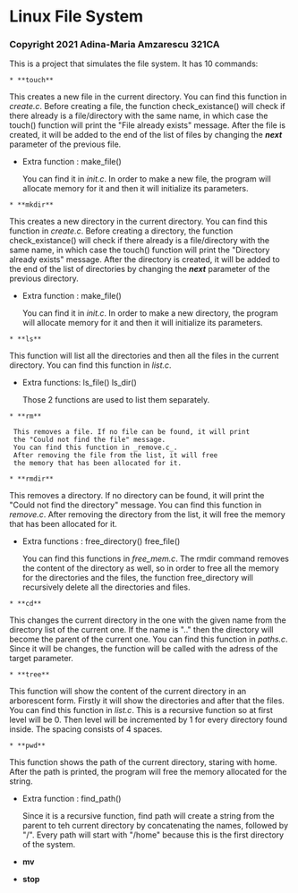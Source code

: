 # Linux File System
### Copyright 2021 Adina-Maria Amzarescu 321CA
This is a project that simulates the file system.
It has 10 commands:
```
* **touch** 
```
  This creates a new file in the current directory.
  You can find this function in _create.c_.
  Before creating a file, the function check_existance()
  will check if there already is a file/directory with the same name,
  in which case the touch() function will print the "File already exists" message.
  After the file is created, it will be added to the end of the list of files by
  changing the **_next_** parameter of the previous file.
  
  * Extra function : make_file()
  
    You can find it in _init.c_.
    In order to make a new file, the program will allocate memory for it
    and then it will initialize its parameters.
```   
* **mkdir**
```
  This creates a new directory in the current directory.
  You can find this function in _create.c_.
  Before creating a directory, the function check_existance()
  will check if there already is a file/directory with the same name,
  in which case the touch() function will print the "Directory already exists" message.
  After the directory is created, it will be added to the end of the list of directories by
  changing the **_next_** parameter of the previous directory.
  
  * Extra function : make_file()
  
    You can find it in _init.c_.
    In order to make a new directory, the program will allocate memory for it
    and then it will initialize its parameters.
```  
* **ls**
```
  This function will list all the directories and then all the files in the
  current directory.
  You can find this function in _list.c_.
  
  * Extra functions: ls_file()  ls_dir()
  
    Those 2 functions are used to list them separately.
```
* **rm**
```
     This removes a file. If no file can be found, it will print
     the "Could not find the file" message.
     You can find this function in _remove.c_.
     After removing the file from the list, it will free
     the memory that has been allocated for it.
```
* **rmdir**
```
   This removes a directory. If no directory can be found, it will print
   the "Could not find the directory" message.
   You can find this function in _remove.c_.
   After removing the directory from the list, it will free
   the memory that has been allocated for it.
     
   * Extra functions : free_directory()  free_file()
     
        You can find this functions in _free_mem.c_.
        The rmdir command removes the content of the directory
        as well, so in order to free all the memory for the directories
        and the files, the function free_directory will recursively
        delete all the directories and files.
```
* **cd**
```

   This changes the current directory in the one with the given name from
   the directory list of the current one. If the name is ".." then the
   directory will become the parent of the current one. 
   You can find this function in _paths.c_.
   Since it will be changes, the function will be called with the adress
   of the target parameter.

```
* **tree**
```
   This function will show the content of the current directory in an
   arborescent form. Firstly it will show the directories and after that
   the files.
   You can find this function in _list.c_.
   This is a recursive function so at first level will be 0. Then level
   will be incremented by 1 for every directory found inside. The spacing
   consists of 4 spaces.
   
```
* **pwd**
```
   This function shows the path of the current directory, staring with home.
   After the path is printed, the program will free the memory allocated
   for the string.
    
   * Extra function : find_path()
   
       Since it is a recursive function, find path will create a
       string from the parent to teh current directory by concatenating
       the names, followed by "/". Every path will start with "/home" because
       this is the first directory of the system.
* **mv**
* **stop**
